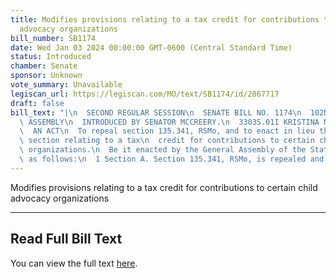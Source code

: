 ```yaml
---
title: Modifies provisions relating to a tax credit for contributions to certain child
  advocacy organizations
bill_number: SB1174
date: Wed Jan 03 2024 00:00:00 GMT-0600 (Central Standard Time)
status: Introduced
chamber: Senate
sponsor: Unknown
vote_summary: Unavailable
legiscan_url: https://legiscan.com/MO/text/SB1174/id/2867717
draft: false
bill_text: "|\n  SECOND REGULAR SESSION\n  SENATE BILL NO. 1174\n  102ND GENERA L\
  \ ASSEMBLY\n  INTRODUCED BY SENATOR MCCREERY.\n  3303S.01I KRISTINA MARTIN, Secretary\n\
  \  AN ACT\n  To repeal section 135.341, RSMo, and to enact in lieu thereof one new\
  \ section relating to a tax\n  credit for contributions to certain child advocacy\
  \ organizations.\n  Be it enacted by the General Assembly of the State of Missouri,\
  \ as follows:\n  1 Section A. Section 135.341, RSMo, is repealed and one new"
---
```

Modifies provisions relating to a tax credit for contributions to certain child advocacy organizations

---

## Read Full Bill Text

You can view the full text [here](https://legiscan.com/MO/text/SB1174/id/2867717).
